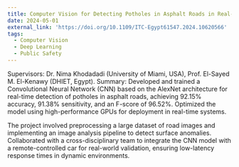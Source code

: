 ```yaml
---
title: Computer Vision for Detecting Potholes in Asphalt Roads in Real-Time using RC Car
date: 2024-05-01
external_link: 'https://doi.org/10.1109/ITC-Egypt61547.2024.10620566'
tags:
  - Computer Vision
  - Deep Learning
  - Public Safety
---
```


Supervisors: Dr. Nima Khodadadi (University of Miami, USA), Prof. El-Sayed M. El-Kenawy (DHIET, Egypt). 
Summary: Developed and trained a Convolutional Neural Network (CNN) based on the AlexNet architecture for real-time detection of potholes in asphalt roads, achieving 92.15% accuracy, 91.38% sensitivity, and an F-score of 96.52%. Optimized the model using high-performance GPUs for deployment in real-time systems.

<!--more-->
The project involved preprocessing a large dataset of road images and implementing an image analysis pipeline to detect surface anomalies. Collaborated with a cross-disciplinary team to integrate the CNN model with a remote-controlled car for real-world validation, ensuring low-latency response times in dynamic environments.
